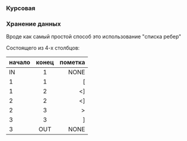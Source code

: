 ### Курсовая

### Хранение данных 

Вроде как самый простой способ это использование "списка ребер"

Состоящего из 4-х столбцов: 

| начало | конец | пометка | 
| ------ |:-----:| -------:|
| IN     |   1   | NONE    |
| 1      |   1   | [       |
| 1      |   2   | <]      |
| 2      |   2   | <]      |
| 2      |   3   | >       |
| 3      |   3   | ]       |
| 3      |  OUT  | NONE    |


